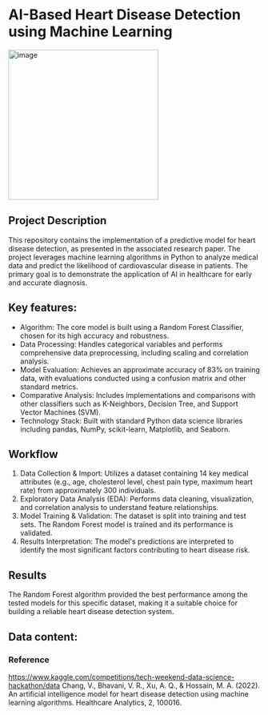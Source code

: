 # AI-Based Heart Disease Detection using Machine Learning
<img width="300" height="300" alt="image" src="https://github.com/user-attachments/assets/f7a01ba6-9fa5-4781-9583-13633ed81cd4" />

## Project Description
This repository contains the implementation of a predictive model for heart disease detection, as presented in the associated research paper. The project leverages machine learning algorithms in Python to analyze medical data and predict the likelihood of cardiovascular disease in patients. The primary goal is to demonstrate the application of AI in healthcare for early and accurate diagnosis.

## Key features:
- Algorithm: The core model is built using a Random Forest Classifier, chosen for its high accuracy and robustness.
- Data Processing: Handles categorical variables and performs comprehensive data preprocessing, including scaling and correlation analysis.
- Model Evaluation: Achieves an approximate accuracy of 83% on training data, with evaluations conducted using a confusion matrix and other standard metrics.
- Comparative Analysis: Includes implementations and comparisons with other classifiers such as K-Neighbors, Decision Tree, and Support Vector Machines (SVM).
- Technology Stack: Built with standard Python data science libraries including pandas, NumPy, scikit-learn, Matplotlib, and Seaborn.

## Workflow
1) Data Collection & Import: Utilizes a dataset containing 14 key medical attributes (e.g., age, cholesterol level, chest pain type, maximum heart rate) from approximately 300 individuals.
2) Exploratory Data Analysis (EDA): Performs data cleaning, visualization, and correlation analysis to understand feature relationships.
3) Model Training & Validation: The dataset is split into training and test sets. The Random Forest model is trained and its performance is validated.
4) Results Interpretation: The model's predictions are interpreted to identify the most significant factors contributing to heart disease risk.

## Results
The Random Forest algorithm provided the best performance among the tested models for this specific dataset, making it a suitable choice for building a reliable heart disease detection system.

## Data content:


### Reference
https://www.kaggle.com/competitions/tech-weekend-data-science-hackathon/data
Chang, V., Bhavani, V. R., Xu, A. Q., & Hossain, M. A. (2022). An artificial intelligence model for heart disease detection using machine learning algorithms. Healthcare Analytics, 2, 100016. 


